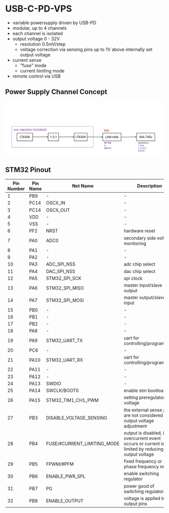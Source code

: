# USB-C-PD-VPS

- variable powersupply driven by USB-PD 
- modular, up to 4 channels
- each channel is isolated
- output voltage 0 - 32V
  - resolution 0.5mV/step
  - voltage correction via sensing pins up to 1V above internally set output voltage
- current sense
  - "fuse" mode
  - current limiting mode
- remote control via USB

## Power Supply Channel Concept
![power-supply-channel-design](/images/pwr_spl_concept.png)

## STM32 Pinout

| Pin Number | Pin Name | Net Name | Description |
| -------- | ------- | ------- | ------- |
| 1 | PB9 | - | - |
| 2 | PC14 | OSCX_IN | - |
| 3 | PC14 | OSCX_OUT | - |
| 4 | VDD | - | - |
| 5 | VSS | - | - |
| 6 | PF2 | NRST | hardware reset |
| 7  | PA0 | ADC0 | secondary side voltage monitoring |
| 8 | PA1 | - | - |
| 9 | PA2 | - | - |
| 10 | PA3 | ADC_SPI_NSS | adc chip select |
| 11 | PA4 | DAC_SPI_NSS | dac chip select |
| 12 | PA5 | STM32_SPI_SCK | spi clock |
| 13 | PA6 | STM32_SPI_MISO | master input/slave output |
| 14 | PA7 | STM32_SPI_MOSI | master output/slave input |
| 15 | PB0 | - | -|
| 16 | PB1 | - | -|
| 17 | PB2 | - | - |
| 18 | PA8 | - | - |
| 19 | PA9 | STM32_UART_TX | uart for controlling/programming |
| 20 | PC6 | - | - |
| 21 | PA10 | STM32_UART_RX | uart for controlling/programming |
| 22 | PA11 | - | - |
| 23 | PA12 | - | - |
| 24 | PA13 | SWDIO | - |
| 25 | PA14 | SWCLK/BOOT0 | enable stm bootloader |
| 26 | PA15 | STM32_TIM1_CH1_PWM | setting preregulator voltage |
| 27 | PB3 | DISABLE_VOLTAGE_SENSING | the external sense pins are not considered in output voltage adjustment  |
| 28 | PB4 | FUSE/#CURRENT_LIMITING_MODE | output is disabled, if an overcurrent event occurs or current is limited by reducing output voltage |
| 29 | PB5 | FPWM/#PFM | fixed frequency or phase frequency mode |
| 30 | PB6 | ENABLE_PWR_SPL | enable switching regulator |
| 31 | PB7 | PG | power good of switching regulator |
| 32 | PB8 | ENABLE_OUTPUT | voltage is applied to the output pins |
